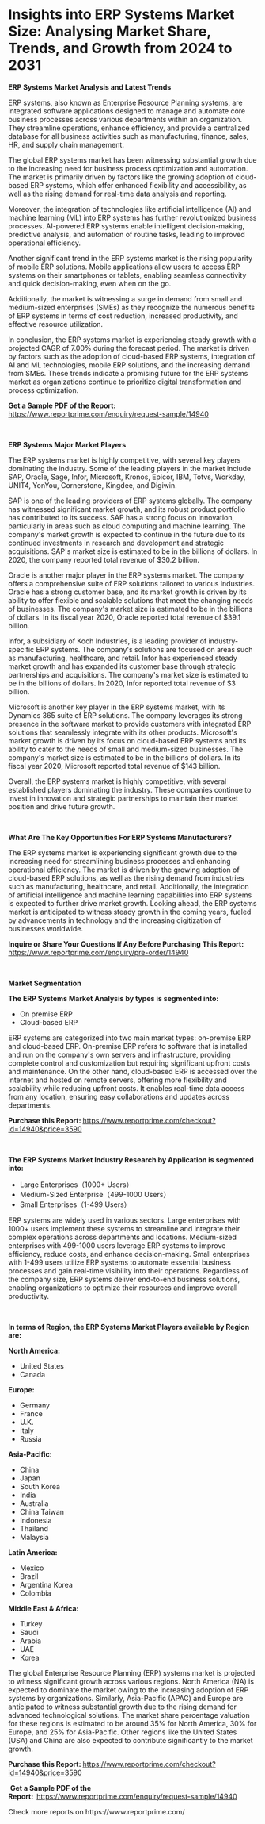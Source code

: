 <p><h1>Insights into ERP Systems Market Size: Analysing Market Share, Trends, and Growth from 2024 to 2031</h1></p><p><strong>ERP Systems Market Analysis and Latest Trends</strong></p>
<p><p>ERP systems, also known as Enterprise Resource Planning systems, are integrated software applications designed to manage and automate core business processes across various departments within an organization. They streamline operations, enhance efficiency, and provide a centralized database for all business activities such as manufacturing, finance, sales, HR, and supply chain management.</p><p>The global ERP systems market has been witnessing substantial growth due to the increasing need for business process optimization and automation. The market is primarily driven by factors like the growing adoption of cloud-based ERP systems, which offer enhanced flexibility and accessibility, as well as the rising demand for real-time data analysis and reporting.</p><p>Moreover, the integration of technologies like artificial intelligence (AI) and machine learning (ML) into ERP systems has further revolutionized business processes. AI-powered ERP systems enable intelligent decision-making, predictive analysis, and automation of routine tasks, leading to improved operational efficiency.</p><p>Another significant trend in the ERP systems market is the rising popularity of mobile ERP solutions. Mobile applications allow users to access ERP systems on their smartphones or tablets, enabling seamless connectivity and quick decision-making, even when on the go.</p><p>Additionally, the market is witnessing a surge in demand from small and medium-sized enterprises (SMEs) as they recognize the numerous benefits of ERP systems in terms of cost reduction, increased productivity, and effective resource utilization.</p><p>In conclusion, the ERP systems market is experiencing steady growth with a projected CAGR of 7.00% during the forecast period. The market is driven by factors such as the adoption of cloud-based ERP systems, integration of AI and ML technologies, mobile ERP solutions, and the increasing demand from SMEs. These trends indicate a promising future for the ERP systems market as organizations continue to prioritize digital transformation and process optimization.</p></p>
<p><strong>Get a Sample PDF of the Report:&nbsp;</strong> <a href="https://www.reportprime.com/enquiry/request-sample/14940">https://www.reportprime.com/enquiry/request-sample/14940</a></p>
<p>&nbsp;</p>
<p><strong>ERP Systems Major Market Players</strong></p>
<p><p>The ERP systems market is highly competitive, with several key players dominating the industry. Some of the leading players in the market include SAP, Oracle, Sage, Infor, Microsoft, Kronos, Epicor, IBM, Totvs, Workday, UNIT4, YonYou, Cornerstone, Kingdee, and Digiwin. </p><p>SAP is one of the leading providers of ERP systems globally. The company has witnessed significant market growth, and its robust product portfolio has contributed to its success. SAP has a strong focus on innovation, particularly in areas such as cloud computing and machine learning. The company's market growth is expected to continue in the future due to its continued investments in research and development and strategic acquisitions. SAP's market size is estimated to be in the billions of dollars. In 2020, the company reported total revenue of $30.2 billion.</p><p>Oracle is another major player in the ERP systems market. The company offers a comprehensive suite of ERP solutions tailored to various industries. Oracle has a strong customer base, and its market growth is driven by its ability to offer flexible and scalable solutions that meet the changing needs of businesses. The company's market size is estimated to be in the billions of dollars. In its fiscal year 2020, Oracle reported total revenue of $39.1 billion.</p><p>Infor, a subsidiary of Koch Industries, is a leading provider of industry-specific ERP systems. The company's solutions are focused on areas such as manufacturing, healthcare, and retail. Infor has experienced steady market growth and has expanded its customer base through strategic partnerships and acquisitions. The company's market size is estimated to be in the billions of dollars. In 2020, Infor reported total revenue of $3 billion.</p><p>Microsoft is another key player in the ERP systems market, with its Dynamics 365 suite of ERP solutions. The company leverages its strong presence in the software market to provide customers with integrated ERP solutions that seamlessly integrate with its other products. Microsoft's market growth is driven by its focus on cloud-based ERP systems and its ability to cater to the needs of small and medium-sized businesses. The company's market size is estimated to be in the billions of dollars. In its fiscal year 2020, Microsoft reported total revenue of $143 billion.</p><p>Overall, the ERP systems market is highly competitive, with several established players dominating the industry. These companies continue to invest in innovation and strategic partnerships to maintain their market position and drive future growth.</p></p>
<p>&nbsp;</p>
<p><strong>What Are The Key Opportunities For ERP Systems Manufacturers?</strong></p>
<p><p>The ERP systems market is experiencing significant growth due to the increasing need for streamlining business processes and enhancing operational efficiency. The market is driven by the growing adoption of cloud-based ERP solutions, as well as the rising demand from industries such as manufacturing, healthcare, and retail. Additionally, the integration of artificial intelligence and machine learning capabilities into ERP systems is expected to further drive market growth. Looking ahead, the ERP systems market is anticipated to witness steady growth in the coming years, fueled by advancements in technology and the increasing digitization of businesses worldwide.</p></p>
<p><strong>Inquire or Share Your Questions If Any Before Purchasing This Report:</strong> <a href="https://www.reportprime.com/enquiry/pre-order/14940">https://www.reportprime.com/enquiry/pre-order/14940</a></p>
<p>&nbsp;</p>
<p><strong>Market Segmentation</strong></p>
<p><strong>The ERP Systems Market Analysis by types is segmented into:</strong></p>
<p><ul><li>On premise ERP</li><li>Cloud-based ERP</li></ul></p>
<p><p>ERP systems are categorized into two main market types: on-premise ERP and cloud-based ERP. On-premise ERP refers to software that is installed and run on the company's own servers and infrastructure, providing complete control and customization but requiring significant upfront costs and maintenance. On the other hand, cloud-based ERP is accessed over the internet and hosted on remote servers, offering more flexibility and scalability while reducing upfront costs. It enables real-time data access from any location, ensuring easy collaborations and updates across departments.</p></p>
<p><strong>Purchase this Report:&nbsp;</strong><a href="https://www.reportprime.com/checkout?id=14940&price=3590">https://www.reportprime.com/checkout?id=14940&price=3590</a></p>
<p>&nbsp;</p>
<p><strong>The ERP Systems Market Industry Research by Application is segmented into:</strong></p>
<p><ul><li>Large Enterprises（1000+ Users）</li><li>Medium-Sized Enterprise（499-1000 Users）</li><li>Small Enterprises（1-499 Users）</li></ul></p>
<p><p>ERP systems are widely used in various sectors. Large enterprises with 1000+ users implement these systems to streamline and integrate their complex operations across departments and locations. Medium-sized enterprises with 499-1000 users leverage ERP systems to improve efficiency, reduce costs, and enhance decision-making. Small enterprises with 1-499 users utilize ERP systems to automate essential business processes and gain real-time visibility into their operations. Regardless of the company size, ERP systems deliver end-to-end business solutions, enabling organizations to optimize their resources and improve overall productivity.</p></p>
<p>&nbsp;</p>
<p><strong>In terms of Region, the ERP Systems Market Players available by Region are:</strong></p>
<p>
    <p> <strong> North America: </strong>
        <ul>
            <li>United States</li>
            <li>Canada</li>
        </ul>
        </p> 
    <p> <strong> Europe: </strong>
        <ul>
            <li>Germany</li>
            <li>France</li>
            <li>U.K.</li>
            <li>Italy</li>
            <li>Russia</li>
        </ul>
        </p> 
    <p> <strong> Asia-Pacific: </strong>
        <ul>
            <li>China</li>
            <li>Japan</li>
            <li>South Korea</li>
            <li>India</li>
            <li>Australia</li>
            <li>China Taiwan</li>
            <li>Indonesia</li>
            <li>Thailand</li>
            <li>Malaysia</li>
        </ul>
        </p> 
    <p> <strong> Latin America: </strong>
        <ul>
            <li>Mexico</li>
            <li>Brazil</li>
            <li>Argentina Korea</li>
            <li>Colombia</li>
        </ul>
        </p> 
    <p> <strong> Middle East & Africa: </strong>
        <ul>
            <li>Turkey</li>
            <li>Saudi</li>
            <li>Arabia</li>
            <li>UAE</li>
            <li>Korea</li>
        </ul>
    </p>
    </p>
<p><p>The global Enterprise Resource Planning (ERP) systems market is projected to witness significant growth across various regions. North America (NA) is expected to dominate the market owing to the increasing adoption of ERP systems by organizations. Similarly, Asia-Pacific (APAC) and Europe are anticipated to witness substantial growth due to the rising demand for advanced technological solutions. The market share percentage valuation for these regions is estimated to be around 35% for North America, 30% for Europe, and 25% for Asia-Pacific. Other regions like the United States (USA) and China are also expected to contribute significantly to the market growth.</p></p>
<p><strong>Purchase this Report: </strong><a href="https://www.reportprime.com/checkout?id=14940&price=3590">https://www.reportprime.com/checkout?id=14940&price=3590</a></p>
<p>&nbsp;<strong>Get a Sample PDF of the Report:&nbsp;&nbsp;</strong><a href="https://www.reportprime.com/enquiry/request-sample/14940">https://www.reportprime.com/enquiry/request-sample/14940</a></p>
<p><strong></strong></p>
<p>Check more reports on https://www.reportprime.com/</p>